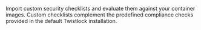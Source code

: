 Import custom security checklists and evaluate them against your container images.
Custom checklists complement the predefined compliance checks provided in the default Twistlock installation.
